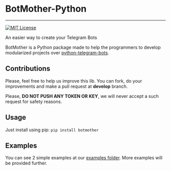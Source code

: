 # BotMother-Python
---

[![MIT License](http://img.shields.io/badge/license-MIT-blue.svg?style=flat)](https://github.com/rubenlagus/TelegramBots/blob/master/LICENSE)

An easier way to create your Telegram Bots

BotMother is a Python package made to help the programmers to develop modularized projects over [python-telegram-bots](https://github.com/python-telegram-bot/python-telegram-bot).

## Contributions
Please, feel free to help us improve this lib. You can fork, do your improvements and make a pull request at **develop** branch.

Please, **DO NOT PUSH ANY TOKEN OR KEY**, we will never accept a such request for safety reasons.

## Usage

Just install using pip:
```pip install botmother```

## Examples
You can see 2 simple examples at our [examples folder](https://github.com/InsightLab/BotMother-Python/tree/master/examples). More examples will be provided further.